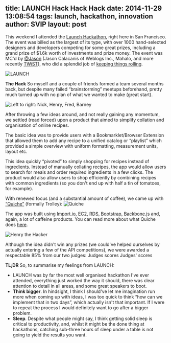 title: LAUNCH Hack Hack Hack
date: 2014-11-29 13:08:54
tags: launch, hackathon, innovation
author: SVIP
layout: post
---

This weekend I attended the [Launch Hackathon](http://hackathon.launch.co/), right here in San Francisco. The event was billed as the largest of its type, with over 1000 hand-selected designers and developers competing for some great prizes, including a grand prize of $1.6k worth of investments and prize money. The event was MC'd by [@Jason](http://twitter.com/jason) (Jason Calacanis of Weblogs Inc., Mahalo, and more recently [TWiST](http://thisweekin.com/)), who did a splendid job of [keeping things rolling](https://twitter.com/Jason/status/399365305706618880).

<!-- more -->

![LAUNCH](/img/launch1.jpg)

**The Hack**
So myself and a couple of friends formed a team several months back, but despite many failed “brainstorming” meetups beforehand, pretty much turned up with no plan of what we wanted to make (great start).

![Left to right: Nick, Henry, Fred, Barney](/img/launch2.jpg)

After throwing a few ideas around, and not really gaining any momentum, we settled (read forced) upon a product that aimed to simplify collation and organisation of online recipes.

The basic idea was to provide users with a Bookmarklet/Browser Extension that allowed them to add any recipe to a unified catalog or “playlist” which provided a simple overview with uniform formatting, measurement units, layout etc.

This idea quickly “pivoted” to simply shopping for recipes instead of ingredients. Instead of manually collating recipes, the app would allow users to search for meals and order required ingredients in a few clicks. The product would also allow users to shop efficiently by combining recipes with common ingredients (so you don't end up with half a tin of tomatoes, for example).

With renewed focus (and a substantial amount of coffee), we came up with [“Quiche”](http://hackathon.launch.co/project/launch-hackathon-2013-svips-project) (formally Trolley):
![Quiche](/img/launch3.jpg)

The app was built using [Import.io](http://import.io/), [EC2](http://aws.amazon.com/ec2/), [RDS](http://aws.amazon.com/rds/), [Bootstrap](http://getbootstrap.com/), [Backbone.js](http://backbonejs.org/) and, again, a lot of caffeine products.
You can read more about what Quiche does [here](http://hackathon.launch.co/project/launch-hackathon-2013-svips-project).

![Henry the Hacker](/img/launch4.jpg)

Although the idea didn't win any prizes (we could've helped ourselves by actually entering a few of the API competitions), we were awarded a respectable 85% from our two judges:
Judges scores
Judges' scores

**TL;DR**
So, to summarise my feelings from LAUNCH:
- LAUNCH was by far the most well organised hackathon I've ever attended, everything just worked the way it should, there was clear attention to detail in all areas, and some great speakers to boot.
- **Think bigger**. In hindsight, I think I should've let me imagination run more when coming up with ideas, I was too quick to think “how can we implement that in two days”, which actually isn't that important. If I were to repeat the process I would definitely want to go after a bigger problem.
- **Sleep**. Despite what people might say, I think getting solid sleep is critical to productivity, and, whilst it might be the done thing at hackathons, catching sub-three hours of sleep under a table is not going to yield the results you want.
